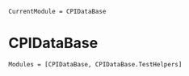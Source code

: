 ```@meta
CurrentModule = CPIDataBase
```

# CPIDataBase

```@autodocs
Modules = [CPIDataBase, CPIDataBase.TestHelpers]
```
